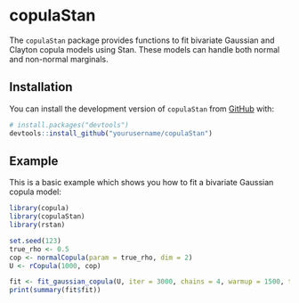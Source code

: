 # copulaStan

The `copulaStan` package provides functions to fit bivariate Gaussian and Clayton copula models using Stan. These models can handle both normal and non-normal marginals. 

## Installation

You can install the development version of `copulaStan` from [GitHub](https://github.com/benlug/copulaStan) with:

```r
# install.packages("devtools")
devtools::install_github("yourusername/copulaStan")
```

## Example

This is a basic example which shows you how to fit a bivariate Gaussian copula model:

```r
library(copula)
library(copulaStan)
library(rstan)

set.seed(123)
true_rho <- 0.5
cop <- normalCopula(param = true_rho, dim = 2)
U <- rCopula(1000, cop)

fit <- fit_gaussian_copula(U, iter = 3000, chains = 4, warmup = 1500, thin = 1, seed = 123, control = list(adapt_delta = 0.95, max_treedepth = 10), cores = 4)
print(summary(fit$fit))
```

